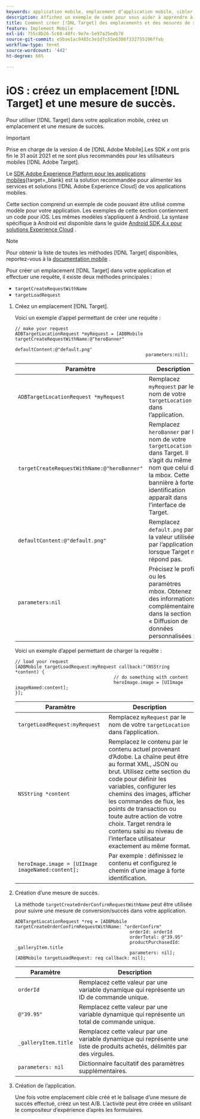 ```yaml
---
keywords: application mobile, emplacement d’application mobile, cibler une application mobile, emplacements cibles des applications mobiles, mesures de succès des applications mobiles
description: Affichez un exemple de code pour vous aider à apprendre à créer des emplacements et des mesures de succès dans les applications iOS afin que vous puissiez utiliser  [!DNL Adobe Target] pour personnaliser et optimiser votre application.
title: Comment créer [!DNL Target] des emplacements et des mesures de succès dans une application iOS ?
feature: Implement Mobile
exl-id: 755c8b26-5c60-48fc-9e7e-5e97a25edb78
source-git-commit: e5bae1ac9485c3e1d7c55e6386f332755196ffab
workflow-type: tm+mt
source-wordcount: '442'
ht-degree: 66%

---
```


# iOS : créez un emplacement [!DNL Target] et une mesure de succès.

Pour utiliser [!DNL Target] dans votre application mobile, créez un emplacement et une mesure de succès.

>[!IMPORTANT]
>
>Prise en charge de la version 4 de [!DNL Adobe Mobile].Les SDK *x* ont pris fin le 31 août 2021 et ne sont plus recommandés pour les utilisateurs mobiles [!DNL Adobe Target].
>
>Le [SDK Adobe Experience Platform pour les applications mobiles](https://developer.adobe.com/client-sdks/documentation/){target=_blank} est la solution recommandée pour alimenter les services et solutions [!DNL Adobe Experience Cloud] de vos applications mobiles.

Cette section comprend un exemple de code pouvant être utilisé comme modèle pour votre application. Les exemples de cette section contiennent un code pour iOS. Les mêmes modèles s’appliquent à Android. La syntaxe spécifique à Android est disponible dans le guide [Android SDK 4.x pour solutions Experience Cloud](https://experienceleague.adobe.com/docs/mobile-services/android/target-android/target-main.html?lang=fr) .

>[!NOTE]
>
>Pour obtenir la liste de toutes les méthodes [!DNL Target] disponibles, reportez-vous à la [documentation mobile](https://experienceleague.adobe.com/docs/mobile-services/ios/target-ios/c-target-methods.html?lang=fr) .

Pour créer un emplacement [!DNL Target] dans votre application et effectuer une requête, il existe deux méthodes principales :

* `targetCreateRequestWithName`
* `targetLoadRequest`

1. Créez un emplacement [!DNL Target].

   Voici un exemple d’appel permettant de créer une requête :

   ```
   // make your request 
   ADBTargetLocationRequest *myRequest = [ADBMobile targetCreateRequestWithName:@"heroBanner" 
                                                    defaultContent:@"default.png" 
                                                    parameters:nil];
   ```

   | Paramètre | Description |
   |---|---|
   | `ADBTargetLocationRequest *myRequest` | Remplacez `myRequest` par le nom de votre `targetLocation` dans l’application. |
   | `targetCreateRequestWithName:@"heroBanner"` | Remplacez `heroBanner` par le nom de votre `targetLocation` dans Target. Il s’agit du même nom que celui de la mbox. Cette bannière à forte identification apparaît dans l’interface de Target. |
   | `defaultContent:@"default.png"` | Remplacez `default.png` par la valeur utilisée par l’application lorsque Target ne répond pas. |
   | `parameters:nil` | Précisez le profil ou les paramètres mbox. Obtenez des informations complémentaires dans la section « Diffusion de données personnalisées ». |

   Voici un exemple d’appel permettant de charger la requête :

   ```
   // load your request 
   [ADBMobile targetLoadRequest:myRequest callback:^(NSString *content) { 
                                        // do something with content 
                                        heroImage.image = [UIImage imageNamed:content]; 
   }];
   ```

   | Paramètre | Description |
   |---|---|
   | `targetLoadRequest:myRequest` | Remplacez `myRequest` par le nom de votre `targetLocation` dans l’application. |
   | `NSString *content` | Remplacez le contenu par le contenu actuel provenant d’Adobe. La chaîne peut être au format XML, JSON ou brut. Utilisez cette section du code pour définir les variables, configurer les chemins des images, afficher les commandes de flux, les points de transaction ou toute autre action de votre choix. Target rendra le contenu saisi au niveau de l’interface utilisateur exactement au même format. |
   | `heroImage.image = [UIImage imageNamed:content];` | Par exemple : définissez le contenu et configurez le chemin d’une image à forte identification. |

1. Création d’une mesure de succès.

   La méthode `targetCreateOrderConfirmRequestWithName` peut être utilisée pour suivre une mesure de conversion/succès dans votre application.

   ```
   ADBTargetLocationRequest *req = [ADBMobile targetCreateOrderConfirmRequestWithName: "orderConfirm" 
                                              orderId: orderId 
                                              orderTotal: @"39.95" 
                                              productPurchasedId: _galleryItem.title 
                                              parameters: nil]; 
   [ADBMobile targetLoadRequest: req callback: nil];
   ```

   | Paramètre | Description |
   |---|---|
   | `orderId` | Remplacez cette valeur par une variable dynamique qui représente un ID de commande unique. |
   | `@"39.95"` | Remplacez cette valeur par une variable dynamique qui représente un total de commande unique. |
   | `_galleryItem.title` | Remplacez cette valeur par une variable dynamique qui représente une liste de produits achetés, délimités par des virgules. |
   | `parameters: nil` | Dictionnaire facultatif des paramètres supplémentaires. |

1. Création de l’application.

   Une fois votre emplacement cible créé et le balisage d’une mesure de succès effectué, créez un test A/B. L’activité peut être créée en utilisant le compositeur d’expérience d’après les formulaires.
